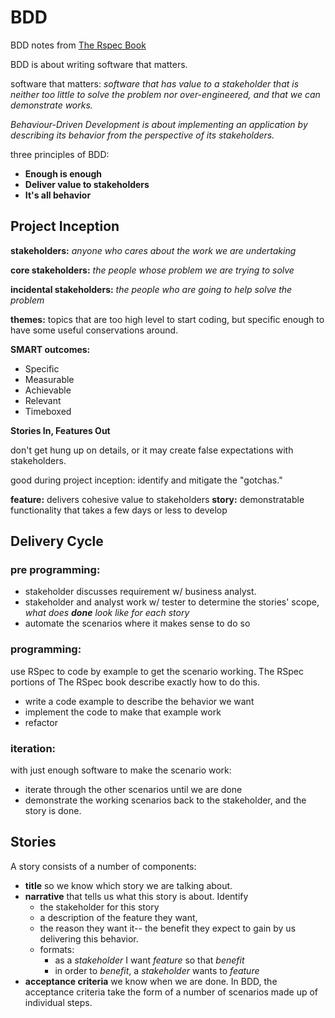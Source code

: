 # BDD

BDD notes from [The Rspec Book](http://pragprog.com/book/achbd/the-rspec-book)


BDD is about writing software that matters.

software that matters: *software that has value to a stakeholder that is neither too little to solve the problem nor over-engineered, and that we can demonstrate works.*

*Behaviour-Driven Development is about implementing an application by describing its behavior from the perspective of its stakeholders.*

three principles of BDD:

- **Enough is enough**
- **Deliver value to stakeholders**
- **It's all behavior**

## Project Inception

**stakeholders:** *anyone who cares about the work we are undertaking*

**core stakeholders:** *the people whose problem we are trying to solve*

**incidental stakeholders:** *the people who are going to help solve the problem*

**themes:** topics that are too high level to start coding, but specific enough to have some useful conservations around.

**SMART outcomes:**

- Specific
- Measurable
- Achievable
- Relevant
- Timeboxed

**Stories In, Features Out**

don't get hung up on details, or it may create false expectations with stakeholders.

good during project inception: identify and mitigate the "gotchas."

**feature:** delivers cohesive value to stakeholders
**story:** demonstratable functionality that takes a few days or less to develop


## Delivery Cycle

### pre programming:

- stakeholder discusses requirement w/ business analyst.
- stakeholder and analyst work w/ tester to determine the stories' scope, *what does **done** look like for each story*
- automate the scenarios where it makes sense to do so

### programming:

use RSpec to code by example to get the scenario working. The RSpec portions of The RSpec book describe exactly how to do this.

- write a code example to describe the behavior we want
- implement the code to make that example work
- refactor

### iteration:

with just enough software to make the scenario work:

- iterate through the other scenarios until we are done
- demonstrate the working scenarios back to the stakeholder, and the story is done.



## Stories

A story consists of a number of components:

- **title** so we know which story we are talking about.
- **narrative** that tells us what this story is about. Identify
  - the stakeholder for this story
  - a description of the feature they want,
  - the reason they want it-- the benefit they expect to gain by us delivering this behavior.
  - formats:
    - as a *stakeholder* I want *feature* so that *benefit*
     - in order to *benefit*, a *stakeholder* wants to *feature*
- **acceptance criteria** we know when we are done. In BDD, the acceptance criteria take the form of a number of scenarios made up of individual steps.

